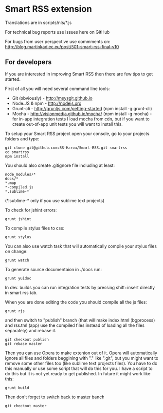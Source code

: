 # Smart RSS extension

Translations are in scripts/nls/*.js

For technical bug reports use issues here on GitHub

For bugs from user perspective use commments on:
http://blog.martinkadlec.eu/post/501-smart-rss-final-v10

## For developers

If you are interested in improving Smart RSS then there are few tips to get started. 

First of all you will need several command line tools:

- Git (obviously) - http://msysgit.github.io
- Node.JS & npm - http://nodejs.org
- Grunt-cli - http://gruntjs.com/getting-started (npm install -g grunt-cli)
- Mocha - http://visionmedia.github.io/mocha/ (npm install -g mocha) - for in-app integration tests I load mocha from cdn, but if you want to create out-of-app unit tests you will want to install this.

To setup your Smart RSS project open your console, go to your projects folders and type:
```
git clone git@github.com:BS-Harou/Smart-RSS.git smartrss
cd smartrss
npm install
```

You should also create .gitignore file including at least:
```
node_modules/*
docs/*
*.map
*-compiled.js
*.sublime-*
```
(\*.sublime-\* only if you use sublime text projects)

To check for jshint errors:
```
grunt jshint
```

To compile stylus files to css:
```
grunt stylus
```

You can also use watch task that will automatically compile your stylus files on change:
```
grunt watch
```

To generate source documentaion in ./docs run:
```
grunt yuidoc
```

In dev. builds you can run integration tests by pressing shift+insert directly in smart rss tab.

When you are done editing the code you should compile all the js files:
```
grunt rjs
```


and then switch to "publish" branch (that will make index.html (bgprocess) and rss.tml (app) use the compiled files instead of loading all the files separately) and rebase it.
```
git checkout publish
git rebase master
```

Then you can use Opera to make extenion out of it. Opera will automatically ignore all files and folders beggining with "." like ".git", but you might want to remove some other files too (like sublime text projects files). You have to do this manually or use some script that will do this for you. I have a script to do this but it is not yet ready to get published. In future it might work like this:

```
grunt build
```


Then don't forget to switch back to master banch
```
git checkout master
```